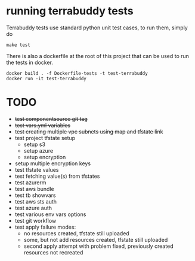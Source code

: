 # running terrabuddy tests

Terrabuddy tests use standard python unit test cases, to run them, simply do

```
make test
```

There is also a dockerfile at the root of this project that can be used to run the tests in docker.

```
docker build . -f Dockerfile-tests -t test-terrabuddy
docker run -it test-terrabuddy
```

# TODO
- ~~test componentsource git tag~~
- ~~test vars.yml variables~~
- ~~test creating multiple vpc subnets using map and tfstate link~~
- test project tfstate setup
   - setup s3
   - setup azure
   - setup encryption
- setup multiple encryption keys
- test tfstate values
- test fetching value(s) from tfstates
- test azurerm
- test aws bundle
- test tb showvars
- test aws sts auth
- test azure auth
- test various env vars options
- test git workflow
- test apply failure modes:
  - no resources created, tfstate still uploaded
  - some, but not add resources created, tfstate still uploaded
  - second apply attempt with problem fixed, previously created resources not recreated
